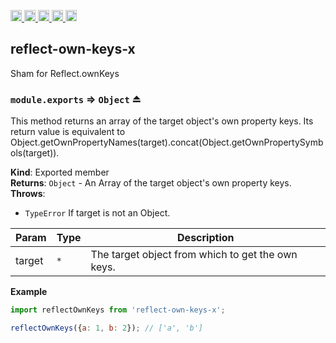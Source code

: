 <a href="https://travis-ci.org/Xotic750/reflect-own-keys-x"
  title="Travis status">
<img
  src="https://travis-ci.org/Xotic750/reflect-own-keys-x.svg?branch=master"
  alt="Travis status" height="18">
</a>
<a href="https://david-dm.org/Xotic750/reflect-own-keys-x"
  title="Dependency status">
<img src="https://david-dm.org/Xotic750/reflect-own-keys-x/status.svg"
  alt="Dependency status" height="18"/>
</a>
<a
  href="https://david-dm.org/Xotic750/reflect-own-keys-x?type=dev"
  title="devDependency status">
<img src="https://david-dm.org/Xotic750/reflect-own-keys-x/dev-status.svg"
  alt="devDependency status" height="18"/>
</a>
<a href="https://badge.fury.io/js/reflect-own-keys-x"
  title="npm version">
<img src="https://badge.fury.io/js/reflect-own-keys-x.svg"
  alt="npm version" height="18">
</a>
<a href="https://www.jsdelivr.com/package/npm/reflect-own-keys-x"
  title="jsDelivr hits">
<img src="https://data.jsdelivr.com/v1/package/npm/reflect-own-keys-x/badge?style=rounded"
  alt="jsDelivr hits" height="18">
</a>

<a name="module_reflect-own-keys-x"></a>

## reflect-own-keys-x

Sham for Reflect.ownKeys
 
<a name="exp_module_reflect-own-keys-x--module.exports"></a>

### `module.exports` ⇒ <code>Object</code> ⏏

This method returns an array of the target object's own property keys.
Its return value is equivalent to
Object.getOwnPropertyNames(target).concat(Object.getOwnPropertySymbols(target)).

**Kind**: Exported member  
**Returns**: <code>Object</code> - An Array of the target object's own property keys.  
**Throws**:

- <code>TypeError</code> If target is not an Object.

| Param  | Type            | Description                                       |
| ------ | --------------- | ------------------------------------------------- |
| target | <code>\*</code> | The target object from which to get the own keys. |

**Example**

```js
import reflectOwnKeys from 'reflect-own-keys-x';

reflectOwnKeys({a: 1, b: 2}); // ['a', 'b']
```
